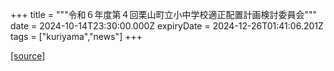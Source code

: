 +++
title = """令和６年度第４回栗山町立小中学校適正配置計画検討委員会"""
date = 2024-10-14T23:30:00.000Z
expiryDate = 2024-12-26T01:41:06.201Z
tags = ["kuriyama","news"]
+++


[[source]](https://www.town.kuriyama.hokkaido.jp/site/mirai/28773.html)

